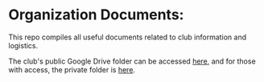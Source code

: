# Organization Documents:

This repo compiles all useful documents related to club information and logistics. 

The club's public Google Drive folder can be accessed [here](https://drive.google.com/drive/folders/16ItQkNfGT0b6Yaec2IOj_fode0a1ZdcP?usp=sharing), and for those with access, the private folder is [here](https://drive.google.com/drive/folders/1jE7FDBge2jEYiqrdQMgTDUmp2UbFCw9p?usp=sharing). 

